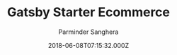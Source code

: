 ---
title: Gatsby Starter Ecommerce
github: https://github.com/parmsang/gatsby-starter-ecommerce
demo: https://parmsang.github.io/gatsby-starter-ecommerce/
author: Parminder Sanghera
ssg:
  - Gatsby
cms:
  - Markdown
date: 2018-06-08T07:15:32.000Z
description: Gatsby starter for creating an eCommerce site using the Moltin eCommerce Api
draft: false
publish_date: '2018-06-08T07:15:32Z'
update_date: '2021-04-11T15:37:52Z'
github_star: 491
github_fork: 150
---